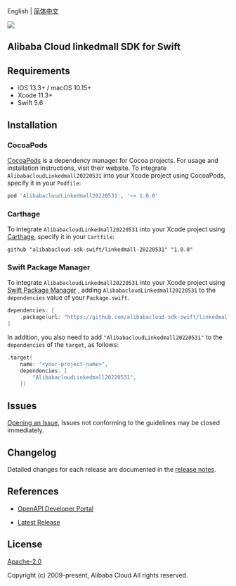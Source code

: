 English | [简体中文](README-CN.md)

![](https://aliyunsdk-pages.alicdn.com/icons/AlibabaCloud.svg)

## Alibaba Cloud linkedmall SDK for Swift

## Requirements

- iOS 13.3+ / macOS 10.15+
- Xcode 11.3+
- Swift 5.6

## Installation

### CocoaPods

[CocoaPods](https://cocoapods.org) is a dependency manager for Cocoa projects. For usage and installation instructions, visit their website. To integrate `AlibabacloudLinkedmall20220531` into your Xcode project using CocoaPods, specify it in your `Podfile`:

```ruby
pod 'AlibabacloudLinkedmall20220531', '~> 1.0.0'
```

### Carthage

To integrate `AlibabacloudLinkedmall20220531` into your Xcode project using [Carthage](https://github.com/Carthage/Carthage), specify it in your `Cartfile`:

```ogdl
github "alibabacloud-sdk-swift/linkedmall-20220531" "1.0.0"
```

### Swift Package Manager

To integrate `AlibabacloudLinkedmall20220531` into your Xcode project using [Swift Package Manager](https://swift.org/package-manager/) , adding `AlibabacloudLinkedmall20220531` to the `dependencies` value of your `Package.swift`.

```swift
dependencies: [
    .package(url: "https://github.com/alibabacloud-sdk-swift/linkedmall-20220531.git", from: "1.0.0")
]
```

In addition, you also need to add `"AlibabacloudLinkedmall20220531"` to the `dependencies` of the `target`, as follows:

```swift
.target(
    name: "<your-project-name>",
    dependencies: [
        "AlibabacloudLinkedmall20220531",
    ])
```

## Issues

[Opening an Issue](https://github.com/alibabacloud-sdk-swift/linkedmall-20220531/issues/new), Issues not conforming to the guidelines may be closed immediately.

## Changelog

Detailed changes for each release are documented in the [release notes](./ChangeLog.txt).

## References

* [OpenAPI Developer Portal](https://next.api.alibabacloud.com/home)
- [Latest Release](https://github.com/alibabacloud-sdk-swift/linkedmall-20220531)

## License

[Apache-2.0](http://www.apache.org/licenses/LICENSE-2.0)

Copyright (c) 2009-present, Alibaba Cloud All rights reserved.
